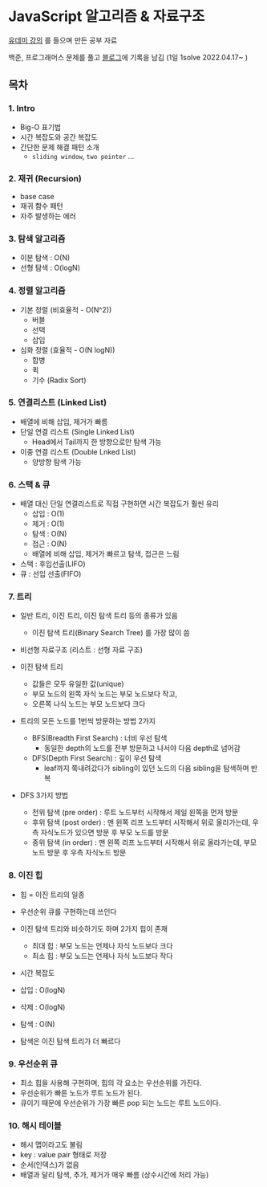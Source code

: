 # JavaScript 알고리즘 & 자료구조
[유데미 강의](https://www.udemy.com/course/best-javascript-data-structures/) 를 들으며 만든 공부 자료

백준, 프로그래머스 문제를 풀고 [블로그](https://ggarden.tistory.com/)에 기록을 남김 (1일 1solve 2022.04.17~ )

## 목차
### 1. Intro
- Big-O 표기법
- 시간 복잡도와 공간 복잡도
- 간단한 문제 해결 패턴 소개
  - `sliding window`, `two pointer` ...
### 2. 재귀 (Recursion)
- base case
- 재귀 함수 패턴
- 자주 발생하는 에러
### 3. 탐색 알고리즘
- 이분 탐색 : O(N)
- 선형 탐색 : O(logN)
### 4. 정렬 알고리즘
- 기본 정렬 (비효율적 - O(N^2))
  - 버블
  - 선택
  - 삽입
- 심화 정렬 (효율적 - O(N logN))
  - 합병
  - 퀵
  - 기수 (Radix Sort)
### 5. 연결리스트 (Linked List)
- 배열에 비해 삽입, 제거가 빠름
- 단일 연결 리스트 (Single Linked List)
  - Head에서 Tail까지 한 방향으로만 탐색 가능
- 이중 연결 리스트 (Double Lnked List)
  - 양방향 탐색 가능
### 6. 스택 & 큐
- 배열 대신 단일 연결리스트로 직접 구현하면 시간 복잡도가 훨씬 유리
  - 삽입 : O(1)
  - 제거 : O(1)
  - 탐색 : O(N)
  - 접근 : O(N)
  - 배열에 비해 삽입, 제거가 빠르고 탐색, 접근은 느림
- 스택 : 후입선출(LIFO)
- 큐 : 선입 선출(FIFO)
### 7. 트리
- 일반 트리, 이진 트리, 이진 탐색 트리 등의 종류가 있음
  - 이진 탐색 트리(Binary Search Tree) 를 가장 많이 씀
- 비선형 자료구조 (리스트 : 선형 자료 구조)
- 이진 탐색 트리
  - 값들은 모두 유일한 값(unique)
  - 부모 노드의 왼쪽 자식 노드는 부모 노드보다 작고,
  - 오른쪽 나식 노드는 부모 노드보다 크다

  
- 트리의 모든 노드를 1번씩 방문하는 방법 2가지
  - BFS(Breadth First Search) : 너비 우선 탐색
    - 동일한 depth의 노드를 전부 방문하고 나서야 다음 depth로 넘어감
  - DFS(Depth First Search) : 깊이 우선 탐색
    - leaf까지 쭉내려갔다가 sibling이 있던 노드의 다음 sibling을 탐색하며 반복


- DFS 3가지 방법
  - 전위 탐색 (pre order) : 루트 노드부터 시작해서 제일 왼쪽을 먼저 방문
  - 후위 탐색 (post order) : 맨 왼쪽 리프 노드부터 시작해서 위로 올라가는데, 우측 자식노드가 있으면 방문 후 부모 노드를 방문
  - 중위 탐색 (in order) : 맨 왼쪽 리프 노드부터 시작해서 위로 올라가는데, 부모 노드 방문 후 우측 자식노드 방문

### 8. 이진 힙
- 힙 = 이진 트리의 일종
- 우선순위 큐를 구현하는데 쓰인다
- 이진 탐색 트리와 비슷하기도 하며 2가지 힙이 존재
  - 최대 힙 : 부모 노드는 언제나 자식 노드보다 크다
  - 최소 힙 : 부모 노드는 언제나 자식 노드보다 작다



- 시간 복잡도
- 삽입 : O(logN)
- 삭제 : O(logN)
- 탐색 : O(N)
- 탐색은 이진 탐색 트리가 더 빠르다

### 9. 우선순위 큐
- 최소 힙을 사용해 구현하며, 힙의 각 요소는 우선순위를 가진다.
- 우선순위가 빠른 노드가 루트 노드가 된다.
- 큐이기 때문에 우선순위가 가장 빠른 pop 되는 노드는 루트 노드이다.

### 10. 해시 테이블
- 해시 맵이라고도 불림
- key : value pair 형태로 저장
- 순서(인덱스)가 없음
- 배열과 달리 탐색, 추가, 제거가 매우 빠름 (상수시간에 처리 가능)
